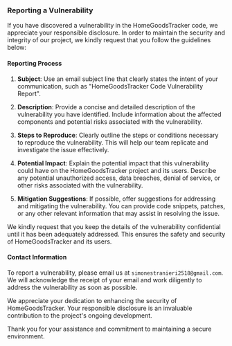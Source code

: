 ### Reporting a Vulnerability

If you have discovered a vulnerability in the HomeGoodsTracker code, we appreciate your responsible disclosure. In order to maintain the security and integrity of our project, we kindly request that you follow the guidelines below:

#### Reporting Process

1. **Subject**: Use an email subject line that clearly states the intent of your communication, such as "HomeGoodsTracker Code Vulnerability Report".

2. **Description**: Provide a concise and detailed description of the vulnerability you have identified. Include information about the affected components and potential risks associated with the vulnerability.

3. **Steps to Reproduce**: Clearly outline the steps or conditions necessary to reproduce the vulnerability. This will help our team replicate and investigate the issue effectively.

4. **Potential Impact**: Explain the potential impact that this vulnerability could have on the HomeGoodsTracker project and its users. Describe any potential unauthorized access, data breaches, denial of service, or other risks associated with the vulnerability.

5. **Mitigation Suggestions**: If possible, offer suggestions for addressing and mitigating the vulnerability. You can provide code snippets, patches, or any other relevant information that may assist in resolving the issue.

We kindly request that you keep the details of the vulnerability confidential until it has been adequately addressed. This ensures the safety and security of HomeGoodsTracker and its users.

#### Contact Information

To report a vulnerability, please email us at `simonestranieri2518@gmail.com`. We will acknowledge the receipt of your email and work diligently to address the vulnerability as soon as possible.

We appreciate your dedication to enhancing the security of HomeGoodsTracker. Your responsible disclosure is an invaluable contribution to the project's ongoing development.

Thank you for your assistance and commitment to maintaining a secure environment.
